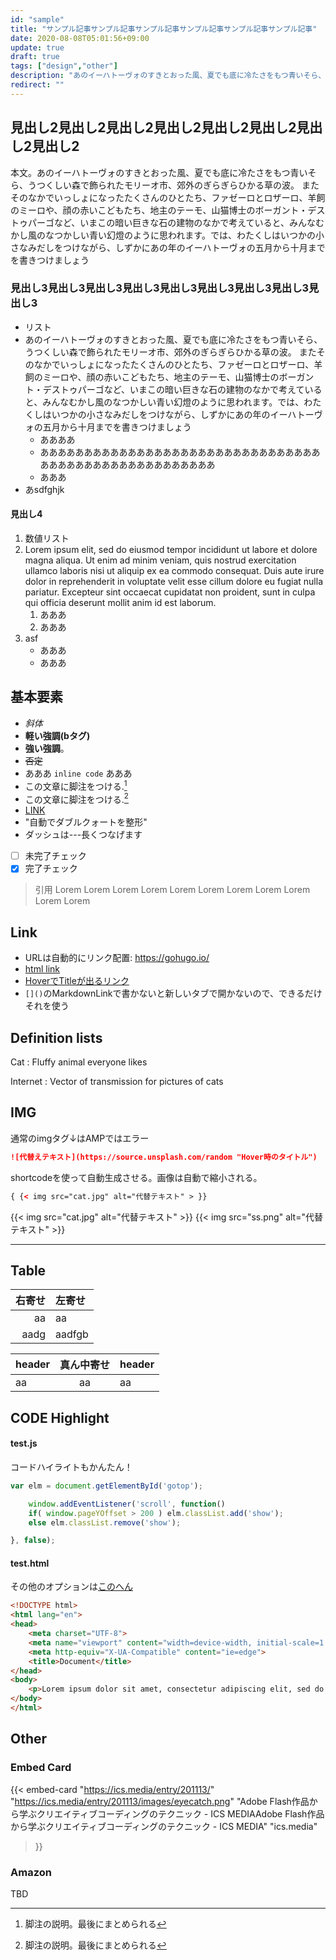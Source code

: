 ```yaml
---
id: "sample"
title: "サンプル記事サンプル記事サンプル記事サンプル記事サンプル記事サンプル記事"
date: 2020-08-08T05:01:56+09:00
update: true
draft: true
tags: ["design","other"]
description: "あのイーハトーヴォのすきとおった風、夏でも底に冷たさをもつ青いそら、うつくしい森で飾られたモリーオ市、郊外のぎらぎらひかる草の波。 またそのなかでいっしょになったたくさんのひとたち、ファゼーロとロザーロ、羊飼のミーロや、顔の赤いこどもたち、地主のテーモ、山猫博士のボーガント・デストゥパーゴなど、いまこの暗い巨きな石の建物のなかで考えていると、みんなむかし風のなつかしい青い幻燈のように思われます。では、わたくしはいつかの小さなみだしをつけながら、しずかにあの年のイーハトーヴォの五月から十月までを書きつけましょう"
redirect: ""
---
```


## 見出し2見出し2見出し2見出し2見出し2見出し2見出し2見出し2
本文。あのイーハトーヴォのすきとおった風、夏でも底に冷たさをもつ青いそら、うつくしい森で飾られたモリーオ市、郊外のぎらぎらひかる草の波。 またそのなかでいっしょになったたくさんのひとたち、ファゼーロとロザーロ、羊飼のミーロや、顔の赤いこどもたち、地主のテーモ、山猫博士のボーガント・デストゥパーゴなど、いまこの暗い巨きな石の建物のなかで考えていると、みんなむかし風のなつかしい青い幻燈のように思われます。では、わたくしはいつかの小さなみだしをつけながら、しずかにあの年のイーハトーヴォの五月から十月までを書きつけましょう

### 見出し3見出し3見出し3見出し3見出し3見出し3見出し3見出し3見出し3
- リスト
- あのイーハトーヴォのすきとおった風、夏でも底に冷たさをもつ青いそら、うつくしい森で飾られたモリーオ市、郊外のぎらぎらひかる草の波。 またそのなかでいっしょになったたくさんのひとたち、ファゼーロとロザーロ、羊飼のミーロや、顔の赤いこどもたち、地主のテーモ、山猫博士のボーガント・デストゥパーゴなど、いまこの暗い巨きな石の建物のなかで考えていると、みんなむかし風のなつかしい青い幻燈のように思われます。では、わたくしはいつかの小さなみだしをつけながら、しずかにあの年のイーハトーヴォの五月から十月までを書きつけましょう
    - ああああ
    - ああああああああああああああああああああああああああああああああああああああああああああああああああああ
    - あああ
- あsdfghjk

#### 見出し4
1. 数値リスト
1. Lorem ipsum elit, sed do eiusmod tempor incididunt ut labore et dolore magna aliqua. Ut enim ad minim veniam, quis nostrud exercitation ullamco laboris nisi ut aliquip ex ea commodo consequat. Duis aute irure dolor in reprehenderit in voluptate velit esse cillum dolore eu fugiat nulla pariatur. Excepteur sint occaecat cupidatat non proident, sunt in culpa qui officia deserunt mollit anim id est laborum.
    1. あああ
    1. あああ
1. asf
    * あああ
    * あああ

## 基本要素
- *斜体*
- <b>軽い強調(bタグ)</b>
- **強い強調**。
- ~~否定~~
- あああ `inline code` あああ
- この文章に脚注をつける.[^1]
- この文章に脚注をつける.[^2]
- [LINK](https://gohugo.io/)
- "自動でダブルクォートを整形"
- ダッシュは---長くつなげます
- [ ] 未完了チェック
- [x] 完了チェック

[^1]: 脚注の説明。最後にまとめられる
[^2]: 脚注の説明。最後にまとめられる

> 引用 Lorem Lorem Lorem Lorem Lorem Lorem Lorem Lorem Lorem Lorem Lorem 

## Link
- URLは自動的にリンク配置: https://gohugo.io/
- <a href="https://gohugo.io/">html link</a>
- [HoverでTitleが出るリンク](https://gohugo.io/ "ウェーイ")
- `[]()`のMarkdownLinkで書かないと新しいタブで開かないので、できるだけそれを使う


## Definition lists
Cat
: Fluffy animal everyone likes

Internet
: Vector of transmission for pictures of cats

## IMG
通常のimgタグ↓はAMPではエラー
```md
![代替えテキスト](https://source.unsplash.com/random "Hover時のタイトル")
```
shortcodeを使って自動生成させる。画像は自動で縮小される。
```html
{ {< img src="cat.jpg" alt="代替テキスト" > }}
```
{{< img src="cat.jpg" alt="代替テキスト" >}}
{{< img src="ss.png" alt="代替テキスト" >}}

---

## Table
右寄せ | 左寄せ
--:|:--
aa | aa 
aadg | aadfgb 

header | 真ん中寄せ | header 
:--|:--:|:--
aa | aa | aa 


## CODE Highlight

#### test.js
コードハイライトもかんたん！
```js {hl_lines=[2, "5-6"]}
var elm = document.getElementById('gotop');

    window.addEventListener('scroll', function()
    if( window.pageYOffset > 200 ) elm.classList.add('show');
    else elm.classList.remove('show');

}, false);
```

#### test.html
その他のオプションは[このへん](https://gohugo.io/content-management/syntax-highlighting/)
```html {linenos=false,linenostart=199}
<!DOCTYPE html>
<html lang="en">
<head>
    <meta charset="UTF-8">
    <meta name="viewport" content="width=device-width, initial-scale=1.0">
    <meta http-equiv="X-UA-Compatible" content="ie=edge">
    <title>Document</title>
</head>
<body>
    <p>Lorem ipsum dolor sit amet, consectetur adipiscing elit, sed do eiusmod tempor incididunt ut labore et dolore magna aliqua. Ut enim ad minim veniam, quis nostrud exercitation ullamco laboris nisi ut aliquip ex ea commodo consequat. Duis aute irure dolor in reprehenderit in voluptate velit esse cillum dolore eu fugiat nulla pariatur. Excepteur sint occaecat cupidatat non proident, sunt in culpa qui officia deserunt mollit anim id est laborum.</p>
</body>
</html>
```

## Other

### Embed Card
{{< embed-card
    "https://ics.media/entry/201113/"
    "https://ics.media/entry/201113/images/eyecatch.png"
    "Adobe Flash作品から学ぶクリエイティブコーディングのテクニック - ICS MEDIAAdobe Flash作品から学ぶクリエイティブコーディングのテクニック - ICS MEDIA"
    "ics.media"
>}}

### Amazon
TBD
